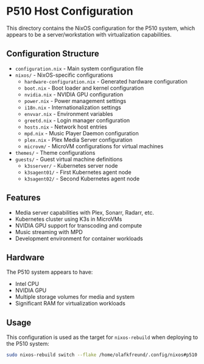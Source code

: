 # P510 Host Configuration

This directory contains the NixOS configuration for the P510 system, which appears to be a server/workstation with virtualization capabilities.

## Configuration Structure

- `configuration.nix` - Main system configuration file
- `nixos/` - NixOS-specific configurations
  - `hardware-configuration.nix` - Generated hardware configuration
  - `boot.nix` - Boot loader and kernel configuration
  - `nvidia.nix` - NVIDIA GPU configuration
  - `power.nix` - Power management settings
  - `i18n.nix` - Internationalization settings
  - `envvar.nix` - Environment variables
  - `greetd.nix` - Login manager configuration
  - `hosts.nix` - Network host entries
  - `mpd.nix` - Music Player Daemon configuration
  - `plex.nix` - Plex Media Server configuration
  - `microvm/` - MicroVM configurations for virtual machines
- `themes/` - Theme configurations
- `guests/` - Guest virtual machine definitions
  - `k3sserver/` - Kubernetes server node
  - `k3sagent01/` - First Kubernetes agent node
  - `k3sagent02/` - Second Kubernetes agent node

## Features

- Media server capabilities with Plex, Sonarr, Radarr, etc.
- Kubernetes cluster using K3s in MicroVMs
- NVIDIA GPU support for transcoding and compute
- Music streaming with MPD
- Development environment for container workloads

## Hardware

The P510 system appears to have:
- Intel CPU
- NVIDIA GPU
- Multiple storage volumes for media and system
- Significant RAM for virtualization workloads

## Usage

This configuration is used as the target for `nixos-rebuild` when deploying to the P510 system:

```bash
sudo nixos-rebuild switch --flake /home/olafkfreund/.config/nixos#p510
```